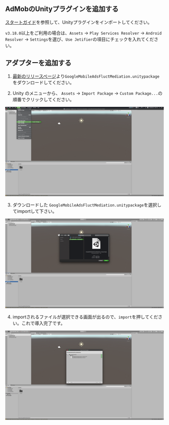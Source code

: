 ## AdMobのUnityプラグインを追加する
[スタートガイド](https://developers.google.com/admob/unity/start?hl=ja)を参照して、Unityプラグインをインポートしてください。

`v3.18.0`以上をご利用の場合は、`Assets` -> `Play Services Resolver` -> `Android Resolver` -> `Settings`を選び、`Use Jetifier`の項目にチェックを入れてください。

## アダプターを追加する

1. [最新のリリースページ](https://github.com/voyagegroup/FluctSDK-Unity/releases/latest)より`GoogleMobileAdsFluctMediation.unitypackage`をダウンロードしてください。

2. Unity のメニューから、 `Assets` -> `Import Package` -> `Custom Package...`の順番でクリックしてください。

![screenshot01](./img/import_admob_mediation_unitypackage_01.png)

3. ダウンロードした `GoogleMobileAdsFluctMediation.unitypackage`を選択してimportして下さい。

![screenshot02](./img/import_admob_mediation_unitypackage_02.png)

4. importされるファイルが選択できる画面が出るので、`import`を押してください。これで導入完了です。

![screenshot03](./img/import_admob_mediation_unitypackage_03.png)